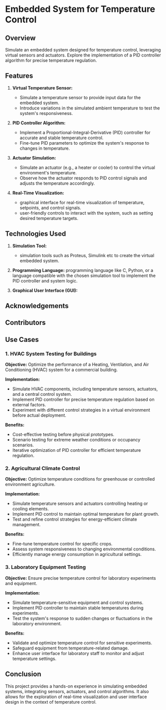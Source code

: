 # Embedded System for Temperature Control

## Overview
Simulate an embedded system designed for temperature control, leveraging virtual sensors and actuators. Explore the implementation of a PID controller algorithm for precise temperature regulation.

## Features
1. **Virtual Temperature Sensor:**
   - Simulate a temperature sensor to provide input data for the embedded system.
   - Introduce variations in the simulated ambient temperature to test the system's responsiveness.

2. **PID Controller Algorithm:**
   - Implement a Proportional-Integral-Derivative (PID) controller for accurate and stable temperature control.
   - Fine-tune PID parameters to optimize the system's response to changes in temperature.

3. **Actuator Simulation:**
   - Simulate an actuator (e.g., a heater or cooler) to control the virtual environment's temperature.
   - Observe how the actuator responds to PID control signals and adjusts the temperature accordingly.

4. **Real-Time Visualization:**
   - graphical interface for real-time visualization of temperature, setpoints, and control signals.
   - user-friendly controls to interact with the system, such as setting desired temperature targets.

## Technologies Used
1. **Simulation Tool:**
   - simulation tools such as Proteus, Simulink etc to create the virtual embedded system.

2. **Programming Language:**
    programming language like C, Python, or a language compatible with the chosen simulation tool to implement the PID controller and system logic.

3. **Graphical User Interface (GUI):**

## Acknowledgements

## Contributors

## Use Cases

### 1. HVAC System Testing for Buildings

**Objective:** Optimize the performance of a Heating, Ventilation, and Air Conditioning (HVAC) system for a commercial building.

**Implementation:**
- Simulate HVAC components, including temperature sensors, actuators, and a central control system.
- Implement PID controller for precise temperature regulation based on external factors.
- Experiment with different control strategies in a virtual environment before actual deployment.

**Benefits:**
- Cost-effective testing before physical prototypes.
- Scenario testing for extreme weather conditions or occupancy scenarios.
- Iterative optimization of PID controller for efficient temperature regulation.

### 2. Agricultural Climate Control

**Objective:** Optimize temperature conditions for greenhouse or controlled environment agriculture.

**Implementation:**
- Simulate temperature sensors and actuators controlling heating or cooling elements.
- Implement PID control to maintain optimal temperature for plant growth.
- Test and refine control strategies for energy-efficient climate management.

**Benefits:**
- Fine-tune temperature control for specific crops.
- Assess system responsiveness to changing environmental conditions.
- Efficiently manage energy consumption in agricultural settings.

### 3. Laboratory Equipment Testing

**Objective:** Ensure precise temperature control for laboratory experiments and equipment.

**Implementation:**
- Simulate temperature-sensitive equipment and control systems.
- Implement PID controller to maintain stable temperatures during experiments.
- Test the system's response to sudden changes or fluctuations in the laboratory environment.

**Benefits:**
- Validate and optimize temperature control for sensitive experiments.
- Safeguard equipment from temperature-related damage.
- Enhance user interface for laboratory staff to monitor and adjust temperature settings.


## Conclusion
This project provides a hands-on experience in simulating embedded systems, integrating sensors, actuators, and control algorithms. It also allows for the exploration of real-time visualization and user interface design in the context of temperature control.
